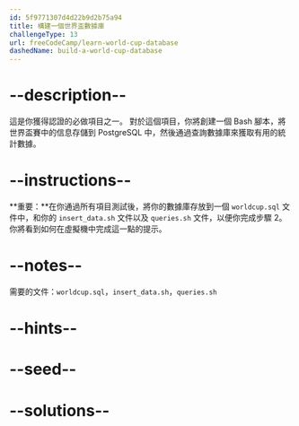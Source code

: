 ```yaml
---
id: 5f9771307d4d22b9d2b75a94
title: 構建一個世界盃數據庫
challengeType: 13
url: freeCodeCamp/learn-world-cup-database
dashedName: build-a-world-cup-database
---
```


# --description--

這是你獲得認證的必做項目之一。 對於這個項目，你將創建一個 Bash 腳本，將世界盃賽中的信息存儲到 PostgreSQL 中，然後通過查詢數據庫來獲取有用的統計數據。

# --instructions--

**重要：**在你通過所有項目測試後，將你的數據庫存放到一個 `worldcup.sql` 文件中，和你的 `insert_data.sh` 文件以及 `queries.sh` 文件，以便你完成步驟 2。 你將看到如何在虛擬機中完成這一點的提示。

# --notes--

需要的文件：`worldcup.sql`，`insert_data.sh`，`queries.sh`

# --hints--

# --seed--

# --solutions--
